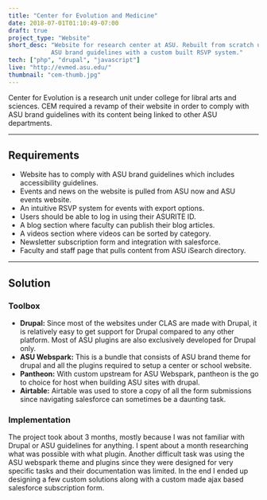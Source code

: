 ```yaml
---
title: "Center for Evolution and Medicine"
date: 2018-07-01T01:10:49-07:00
draft: true
project_type: "Website"
short_desc: "Website for research center at ASU. Rebuilt from scratch using drupal and
            ASU brand guidelines with a custom built RSVP system."
tech: ["php", "drupal", "javascript"]
live: "http://evmed.asu.edu/"
thumbnail: "cem-thumb.jpg"
---
```


Center for Evolution is a research unit under college for libral arts and sciences. CEM required a revamp of their website in order to comply with ASU brand guidelines with its content being linked to other ASU departments.

---

## Requirements
* Website has to comply with ASU brand guidelines which includes accessibility guidelines.
* Events and news on the website is pulled from ASU now and ASU events website.
* An intuitive RSVP system for events with export options.
* Users should be able to log in using their ASURITE ID.
* A blog section where faculty can publish their blog articles.
* A videos section where videos can be sorted by category.
* Newsletter subscription form and integration with salesforce.
* Faculty and staff page that pulls content from ASU iSearch directory.

---

## Solution
### Toolbox

* **Drupal:** Since most of the websites under CLAS are made with Drupal, it is relatively easy to get support for Drupal compared to any other platform. Most of ASU plugins are also exclusively developed for Drupal only.
* **ASU Webspark:** This is a bundle that consists of ASU brand theme for drupal and all the plugins required to setup a center or school website.
* **Pantheon:** With custom upstream for ASU Webspark, pantheon is the go to choice for host when building ASU sites with drupal.
* **Airtable:** Airtable was used to store a copy of all the form submissions since navigating salesforce can sometimes be a daunting task.

### Implementation

The project took about 3 months, mostly because I was not familiar with Drupal or ASU guidelines for anything. I spent about a month researching what was possible with what plugin. Another difficult task was using the ASU webspark theme and plugins since they were designed for very specific tasks and their documentation was limited. In the end I ended up designing a few custom solutions along with a custom made ajax based salesforce subscription form.

